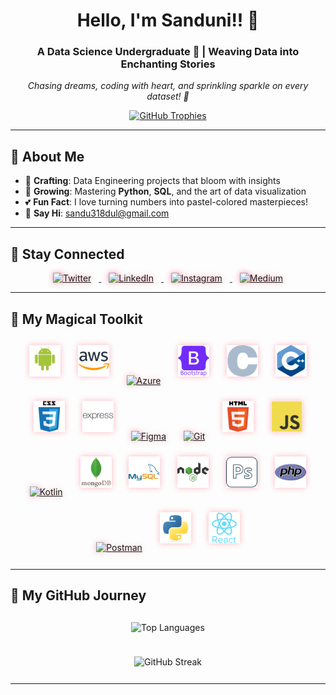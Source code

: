 <h1 align="center">Hello, I'm Sanduni!! 🌷</h1>
<h3 align="center">A Data Science Undergraduate 🌺 | Weaving Data into Enchanting Stories</h3>

<p align="center">
  <em>Chasing dreams, coding with heart, and sprinkling sparkle on every dataset! 💫</em>
</p>

<p align="center">
  <a href="https://github.com/ryo-ma/github-profile-trophy">
    <img src="https://github-profile-trophy.vercel.app/?username=sandudul&theme=juicyfresh&no-bg=true&margin-w=10&margin-h=10&column=8" alt="GitHub Trophies" />
  </a>
</p>

---

## 🌸 About Me

- 🌟 **Crafting**: Data Engineering projects that bloom with insights
- 🌱 **Growing**: Mastering **Python**, **SQL**, and the art of data visualization
- 💕 **Fun Fact**: I love turning numbers into pastel-colored masterpieces!
- 📩 **Say Hi**: [sandu318dul@gmail.com](mailto:sandu318dul@gmail.com)

---

## 💌 Stay Connected

<p align="center">
  <a href="https://twitter.com/sd_318" target="_blank">
    <img src="https://raw.githubusercontent.com/rahuldkjain/github-profile-readme-generator/master/src/images/icons/Social/twitter.svg" alt="Twitter" height="40" width="50" style="margin: 0 12px; filter: drop-shadow(0 0 5px #FF91A4);" />
  </a>
  <a href="https://linkedin.com/in/sanduni-dulakshika-1a4394229" target="_blank">
    <img src="https://raw.githubusercontent.com/rahuldkjain/github-profile-readme-generator/master/src/images/icons/Social/linked-in-alt.svg" alt="LinkedIn" height="40" width="50" style="margin: 0 12px; filter: drop-shadow(0 0 5px #FF91A4);" />
  </a>
  <a href="https://instagram.com/__sa_ndu__" target="_blank">
    <img src="https://raw.githubusercontent.com/rahuldkjain/github-profile-readme-generator/master/src/images/icons/Social/instagram.svg" alt="Instagram" height="40" width="50" style="margin: 0 12px; filter: drop-shadow(0 0 5px #FF91A4);" />
  </a>
  <a href="https://medium.com/@sandu318dul" target="_blank">
    <img src="https://raw.githubusercontent.com/rahuldkjain/github-profile-readme-generator/master/src/images/icons/Social/medium.svg" alt="Medium" height="40" width="50" style="margin: 0 12px; filter: drop-shadow(0 0 5px #FF91A4);" />
  </a>
</p>

---

## 🎀 My Magical Toolkit

<p align="center">
  <a href="https://developer.android.com" target="_blank"><img src="https://raw.githubusercontent.com/devicons/devicon/master/icons/android/android-original-wordmark.svg" alt="Android" width="50" height="50" style="margin: 12px; filter: drop-shadow(0 0 5px #FFB6C1);" /></a>
  <a href="https://aws.amazon.com" target="_blank"><img src="https://raw.githubusercontent.com/devicons/devicon/master/icons/amazonwebservices/amazonwebservices-original-wordmark.svg" alt="AWS" width="50" height="50" style="margin: 12px; filter: drop-shadow(0 0 5px #FFB6C1);" /></a>
  <a href="https://azure.microsoft.com/en-in/" target="_blank"><img src="https://www.vectorlogo.zone/logos/microsoft_azure/microsoft_azure-icon.svg" alt="Azure" width="50" height="50" style="margin: 12px; filter: drop-shadow(0 0 5px #FFB6C1);" /></a>
  <a href="https://getbootstrap.com" target="_blank"><img src="https://raw.githubusercontent.com/devicons/devicon/master/icons/bootstrap/bootstrap-plain-wordmark.svg" alt="Bootstrap" width="50" height="50" style="margin: 12px; filter: drop-shadow(0 0 5px #FFB6C1);" /></a>
  <a href="https://www.cprogramming.com/" target="_blank"><img src="https://raw.githubusercontent.com/devicons/devicon/master/icons/c/c-original.svg" alt="C" width="50" height="50" style="margin: 12px; filter: drop-shadow(0 0 5px #FFB6C1);" /></a>
  <a href="https://www.w3schools.com/cpp/" target="_blank"><img src="https://raw.githubusercontent.com/devicons/devicon/master/icons/cplusplus/cplusplus-original.svg" alt="C++" width="50" height="50" style="margin: 12px; filter: drop-shadow(0 0 5px #FFB6C1);" /></a>
  <a href="https://www.w3schools.com/css/" target="_blank"><img src="https://raw.githubusercontent.com/devicons/devicon/master/icons/css3/css3-original-wordmark.svg" alt="CSS3" width="50" height="50" style="margin: 12px; filter: drop-shadow(0 0 5px #FFB6C1);" /></a>
  <a href="https://expressjs.com" target="_blank"><img src="https://raw.githubusercontent.com/devicons/devicon/master/icons/express/express-original-wordmark.svg" alt="Express" width="50" height="50" style="margin: 12px; filter: drop-shadow(0 0 5px #FFB6C1);" /></a>
  <a href="https://www.figma.com/" target="_blank"><img src="https://www.vectorlogo.zone/logos/figma/figma-icon.svg" alt="Figma" width="50" height="50" style="margin: 12px; filter: drop-shadow(0 0 5px #FFB6C1);" /></a>
  <a href="https://git-scm.com/" target="_blank"><img src="https://www.vectorlogo.zone/logos/git-scm/git-scm-icon.svg" alt="Git" width="50" height="50" style="margin: 12px; filter: drop-shadow(0 0 5px #FFB6C1);" /></a>
  <a href="https://www.w3.org/html/" target="_blank"><img src="https://raw.githubusercontent.com/devicons/devicon/master/icons/html5/html5-original-wordmark.svg" alt="HTML5" width="50" height="50" style="margin: 12px; filter: drop-shadow(0 0 5px #FFB6C1);" /></a>
  <a href="https://developer.mozilla.org/en-US/docs/Web/JavaScript" target="_blank"><img src="https://raw.githubusercontent.com/devicons/devicon/master/icons/javascript/javascript-original.svg" alt="JavaScript" width="50" height="50" style="margin: 12px; filter: drop-shadow(0 0 5px #FFB6C1);" /></a>
  <a href="https://kotlinlang.org" target="_blank"><img src="https://www.vectorlogo.zone/logos/kotlinlang/kotlinlang-icon.svg" alt="Kotlin" width="50" height="50" style="margin: 12px; filter: drop-shadow(0 0 5px #FFB6C1);" /></a>
  <a href="https://www.mongodb.com/" target="_blank"><img src="https://raw.githubusercontent.com/devicons/devicon/master/icons/mongodb/mongodb-original-wordmark.svg" alt="MongoDB" width="50" height="50" style="margin: 12px; filter: drop-shadow(0 0 5px #FFB6C1);" /></a>
  <a href="https://www.mysql.com/" target="_blank"><img src="https://raw.githubusercontent.com/devicons/devicon/master/icons/mysql/mysql-original-wordmark.svg" alt="MySQL" width="50" height="50" style="margin: 12px; filter: drop-shadow(0 0 5px #FFB6C1);" /></a>
  <a href="https://nodejs.org" target="_blank"><img src="https://raw.githubusercontent.com/devicons/devicon/master/icons/nodejs/nodejs-original-wordmark.svg" alt="Node.js" width="50" height="50" style="margin: 12px; filter: drop-shadow(0 0 5px #FFB6C1);" /></a>
  <a href="https://www.photoshop.com/en" target="_blank"><img src="https://raw.githubusercontent.com/devicons/devicon/master/icons/photoshop/photoshop-line.svg" alt="Photoshop" width="50" height="50" style="margin: 12px; filter: drop-shadow(0 0 5px #FFB6C1);" /></a>
  <a href="https://www.php.net" target="_blank"><img src="https://raw.githubusercontent.com/devicons/devicon/master/icons/php/php-original.svg" alt="PHP" width="50" height="50" style="margin: 12px; filter: drop-shadow(0 0 5px #FFB6C1);" /></a>
  <a href="https://postman.com" target="_blank"><img src="https://www.vectorlogo.zone/logos/getpostman/getpostman-icon.svg" alt="Postman" width="50" height="50" style="margin: 12px; filter: drop-shadow(0 0 5px #FFB6C1);" /></a>
  <a href="https://www.python.org" target="_blank"><img src="https://raw.githubusercontent.com/devicons/devicon/master/icons/python/python-original.svg" alt="Python" width="50" height="50" style="margin: 12px; filter: drop-shadow(0 0 5px #FFB6C1);" /></a>
  <a href="https://reactjs.org/" target="_blank"><img src="https://raw.githubusercontent.com/devicons/devicon/master/icons/react/react-original-wordmark.svg" alt="React" width="50" height="50" style="margin: 12px; filter: drop-shadow(0 0 5px #FFB6C1);" /></a>
</p>

---

## 🌈 My GitHub Journey

<p align="center">
  <img src="https://github-readme-stats.vercel.app/api/top-langs?username=sandudul&show_icons=true&locale=en&layout=compact&theme=panda" alt="Top Languages" style="margin: 12px;" />
</p>

<p align="center">
  <img src="https://github-readme-streak-stats.herokuapp.com/?user=sandudul&theme=panda&hide_border=true" alt="GitHub Streak" style="margin: 12px;" />
</p>

---
